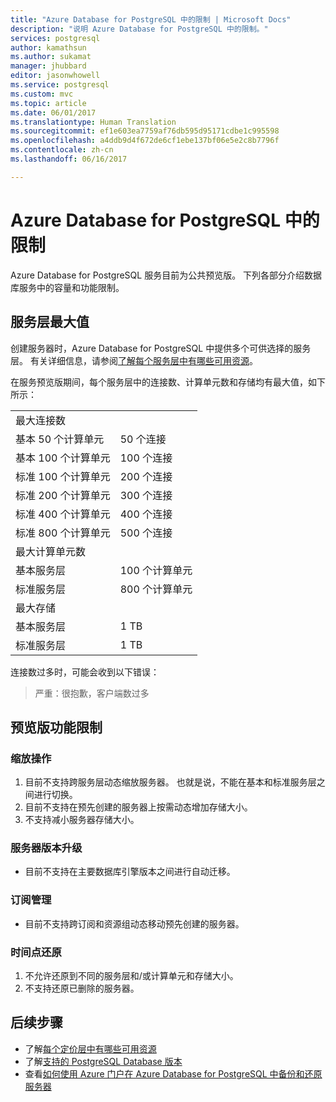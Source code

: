 ```yaml
---
title: "Azure Database for PostgreSQL 中的限制 | Microsoft Docs"
description: "说明 Azure Database for PostgreSQL 中的限制。"
services: postgresql
author: kamathsun
ms.author: sukamat
manager: jhubbard
editor: jasonwhowell
ms.service: postgresql
ms.custom: mvc
ms.topic: article
ms.date: 06/01/2017
ms.translationtype: Human Translation
ms.sourcegitcommit: ef1e603ea7759af76db595d95171cdbe1c995598
ms.openlocfilehash: a4ddb9d4f672de6cf1ebe137bf06e5e2c8b7796f
ms.contentlocale: zh-cn
ms.lasthandoff: 06/16/2017

---
```

# <a name="limitations-in-azure-database-for-postgresql"></a>Azure Database for PostgreSQL 中的限制
Azure Database for PostgreSQL 服务目前为公共预览版。 下列各部分介绍数据库服务中的容量和功能限制。

## <a name="service-tier-maximums"></a>服务层最大值
创建服务器时，Azure Database for PostgreSQL 中提供多个可供选择的服务层。 有关详细信息，请参阅[了解每个服务层中有哪些可用资源](concepts-service-tiers.md)。  

在服务预览版期间，每个服务层中的连接数、计算单元数和存储均有最大值，如下所示： 

|                            |                   |
| :------------------------- | :---------------- |
| 最大连接数        |                   |
| 基本 50 个计算单元     | 50 个连接    |
| 基本 100 个计算单元    | 100 个连接   |
| 标准 100 个计算单元 | 200 个连接   |
| 标准 200 个计算单元 | 300 个连接   |
| 标准 400 个计算单元 | 400 个连接   |
| 标准 800 个计算单元 | 500 个连接   |
| 最大计算单元数      |                   |
| 基本服务层         | 100 个计算单元 |
| 标准服务层      | 800 个计算单元 |
| 最大存储            |                   |
| 基本服务层         | 1 TB              |
| 标准服务层      | 1 TB              |

连接数过多时，可能会收到以下错误：
> 严重：很抱歉，客户端数过多

## <a name="preview-functional-limitations"></a>预览版功能限制
### <a name="scale-operations"></a>缩放操作
1.  目前不支持跨服务层动态缩放服务器。 也就是说，不能在基本和标准服务层之间进行切换。
2.  目前不支持在预先创建的服务器上按需动态增加存储大小。
3.  不支持减小服务器存储大小。

### <a name="server-version-upgrades"></a>服务器版本升级
- 目前不支持在主要数据库引擎版本之间进行自动迁移。

### <a name="subscription-management"></a>订阅管理
- 目前不支持跨订阅和资源组动态移动预先创建的服务器。

### <a name="point-in-time-restore"></a>时间点还原
1.  不允许还原到不同的服务层和/或计算单元和存储大小。
2.  不支持还原已删除的服务器。

## <a name="next-steps"></a>后续步骤
- 了解[每个定价层中有哪些可用资源](concepts-service-tiers.md)
- 了解[支持的 PostgreSQL Database 版本](concepts-supported-versions.md)
- 查看[如何使用 Azure 门户在 Azure Database for PostgreSQL 中备份和还原服务器](howto-restore-server-portal.md)

